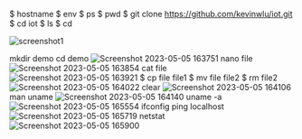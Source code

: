 $ hostname
$ env
$ ps
$ pwd
$ git clone https://github.com/kevinwlu/iot.git
$ cd iot
$ ls
$ cd


![screenshot1](https://user-images.githubusercontent.com/98131730/236563284-dcb4c0d0-ff43-47c5-8ac4-5a90aeb2dc2f.png)


mkdir demo
cd demo
![Screenshot 2023-05-05 163751](https://user-images.githubusercontent.com/98131730/236564228-69d70b38-3873-4388-a27a-1d1c56dfc8ea.png)
nano file
![Screenshot 2023-05-05 163854](https://user-images.githubusercontent.com/98131730/236564398-7699d206-cbaf-4cf6-a4e6-a1bb1da9ab49.png)
cat file
![Screenshot 2023-05-05 163921](https://user-images.githubusercontent.com/98131730/236564475-a5f2c0e5-89d5-4a11-9792-ffde1ecdd556.png)
$ cp file file1
$ mv file file2
$ rm file2
![Screenshot 2023-05-05 164022](https://user-images.githubusercontent.com/98131730/236564677-fa971d0f-e01a-4562-968f-9a6978a1b764.png)
clear
![Screenshot 2023-05-05 164106](https://user-images.githubusercontent.com/98131730/236564764-c5ef4528-5889-433c-98cc-1928f4ac09d6.png)
man uname
![Screenshot 2023-05-05 164140](https://user-images.githubusercontent.com/98131730/236564893-f978e086-a733-46e6-b5bd-cbef323b68a4.png)
uname -a
![Screenshot 2023-05-05 165554](https://user-images.githubusercontent.com/98131730/236567327-a91af84a-c952-4ee8-96bc-34923ba384d0.png)
ifconfig ping localhost
![Screenshot 2023-05-05 165719](https://user-images.githubusercontent.com/98131730/236567551-416d1b6b-40dc-4c1d-85fe-978da0c67fe6.png)
netstat
![Screenshot 2023-05-05 165900](https://user-images.githubusercontent.com/98131730/236567748-e01febfb-b848-4e45-be38-444455b2576e.png)


